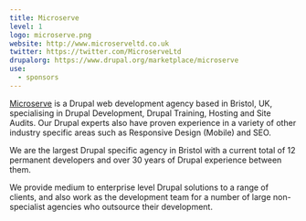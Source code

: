 ```yaml
---
title: Microserve
level: 1
logo: microserve.png
website: http://www.microserveltd.co.uk
twitter: https://twitter.com/MicroserveLtd
drupalorg: https://www.drupal.org/marketplace/microserve
use:
  - sponsors
---
```

[Microserve](http://www.microserveltd.co.uk) is a Drupal web development agency based in Bristol, UK, specialising in Drupal Development, Drupal Training, Hosting and Site Audits. Our Drupal experts also have proven experience in a variety of other industry specific areas such as Responsive Design (Mobile) and SEO.

We are the largest Drupal specific agency in Bristol with a current total of 12 permanent developers and over 30 years of Drupal experience between them.

We provide medium to enterprise level Drupal solutions to a range of clients, and also work as the development team for a number of large non-specialist agencies who outsource their development.